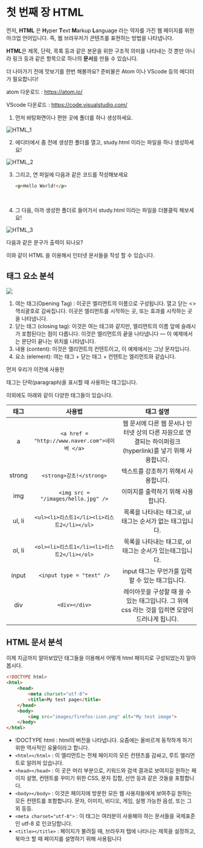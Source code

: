 # 첫 번째 장 HTML

먼저, **HTML** 은 **H**yper **T**ext **M**arkup **L**anguage 라는 약자를 가진 웹 페이지를 위한 마크업 언어입니다. 즉, 웹 브라우저가 콘텐츠를 표현하는 방법을 나타냅니다. 

**HTML**은 제목, 단락, 목록 등과 같은 본문을 위한 구조적 의미를 나타내는 것 뿐만 아니라 링크 등과 같은 항목으로 하나의 **문서**를 만들 수 있습니다.

더 나아가기 전에 맛보기를 한번 해볼까요? 준비물은 Atom 이나 VScode 등의 에디터가 필요합니다!

atom 다운로드 : https://atom.io/

VScode 다운로드 : https://code.visualstudio.com/



1. 먼저 바탕화면이나 편한 곳에 폴더를 하나 생성하세요.

![HTML_1](/Users/jieunpark/Desktop/Study-webfront/image/HTML_1.png)

2. 에디터에서 좀 전에 생성한 폴더를 열고, study.html 이라는 파일을 하나 생성하세요!

![HTML_2](/Users/jieunpark/Desktop/Study-webfront/image/HTML_2.png)

3. 그리고, 연 파일에 다음과 같은 코드를 작성해보세요

   ```html
   <p>Hello World!</p>
   ```

   ​

4. 그 다음, 아까 생성한 폴더로 들어가서 study.html 이라는 파일을 더블클릭 해보세요!

![HTML_3](/Users/jieunpark/Desktop/Study-webfront/image/HTML_3.png)

다음과 같은 문구가 출력이 되나요?

이와 같이 HTML 을 이용해서 인터넷 문서들을 작성 할 수 있습니다. 

## 태그 요소 분석

![](https://mdn.mozillademos.org/files/9347/grumpy-cat-small.png)



1. 여는 태그(Opening Tag) : 이곳은 엘리먼트의 이름으로 구성됩니다. 열고 닫는 <> 꺽쇠괄호로 감싸집니다. 이곳은 엘리먼트를 시작하는 곳, 또는 효과를 시작하는 곳을 나타냅니다.
2. 닫는 태그 (closing tag): 이것은 여는 태그와 같지만, 엘리먼트의 이름 앞에 슬래시가 포함된다는 점이 다릅니다. 이것은 엘리먼트의 끝을 나타냅니다 — 이 예제에서는 문단이 끝나는 위치를 나타냅니다.
3. 내용 (content): 이것은 엘리먼트의 컨텐트이고, 이 예제에서는 그냥 문자입니다.
4. 요소 (element): 여는 태그 + 닫는 태그 + 컨텐트는 엘리먼트와 같습니다.



먼저 우리가 이전에 사용한 <p> 태그는 단락(paragraph)을 표시할 때 사용하는 태그입니다. 

이외에도 아래와 같이 다양한 태그들이 있습니다.

|   태그   |                   사용법                    |                  태그 설명                   |
| :----: | :--------------------------------------: | :--------------------------------------: |
|   a    | `<a href = "http://www.naver.com">네이버 </a>` | 웹 문서에 다른 웹 문서나 인터넷 상의 다른 자원으로 연결되는 하이퍼링크(hyperlink)를 넣기 위해 사용합니다. |
| strong |          `<strong>강조!</strong>`          |           텍스트를 강조하기 위해서 사용합니다.           |
|  img   |   `<img src = "/images/hello.jpg" />`    |           이미지를 출력하기 위해 사용합니다.            |
| ul, li |  `<ul><li>리스트1</li><li>리스트2</li></ul>`   |    목록을 나타내는 태그로, ul 태그는 순서가 없는 태그입니다.    |
| ol, li |  `<ol><li>리스트1</li><li>리스트2</li></ol>`   |    목록을 나타내는 태그로, ol 태그는 순서가 있는태그입니다.     |
| input  |        `<input type = "text" />`         |      input 태그는 무언가를 입력할 수 있는 태그입니다.      |
|  div   |              `<div></div>`               | 레이아웃을 구성할 때 쓸 수 있는 태그입니다. 그 위에 css 라는 것을 입히면 모양이 드러나게 됩니다. |



## HTML 문서 분석

이제 지금까지 알아보았던 태그들을 이용해서 어떻게 html 페이지로 구성되었는지 알아봅시다. 

```html
<!DOCTYPE html>
<html>
	<head>
		<meta charset="utf-8">
		<title>My test page</title>
	</head>
	<body>
    	<img src="images/firefox-icon.png" alt="My test image">
 	</body>
</html>
```

- !DOCTYPE html : html의 버전을 나타냅니다. 요즘에는 올바르게 동작하게 하기 위한 역사적인 유물이라고 합니다.
- `<html></html>` : 이 엘리먼트는 전체 페이지의 모든 컨텐츠를 감싸고, 루트 엘리먼트로 알려져 있습니다.
- `<head></head>` : 이 곳은 머리 부분으로, 키워드와 검색 결과로 보여지길 원하는 페이지 설명, 컨텐트를 꾸미기 위한 CSS, 문자 집합, 선언 등과 같은 것들을 포함합니다.
- `<body></body>` : 이것은 페이지에 방문한 모든 웹 사용자들에게 보여주길 원하는 모든 컨텐트를 포함합니다. 문자, 이미지, 비디오, 게임, 실행 가능한 음성, 또는 그 외 등등.
- `<meta charset="utf-8">` : 이 태그는 여러분이 사용해야 하는 문서들을 국제표준인 utf-8 로 인코딩합니다. 
- `<title></title>` : 페이지가 불려질 때, 브라우저 탭에 나타나는 제목을 설정하고, 북마크 할 때 페이지를 설명하기 위해 사용됩니다 